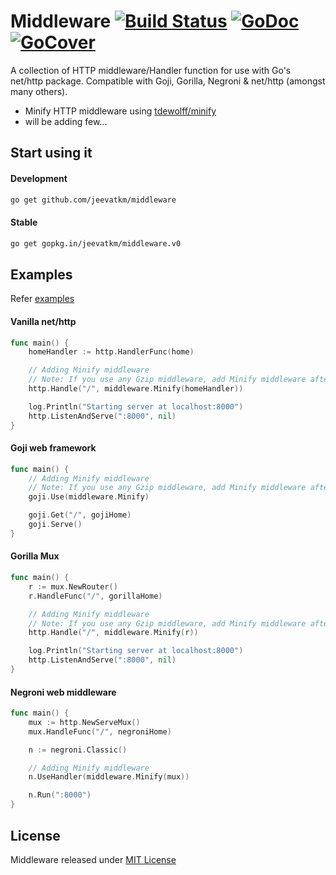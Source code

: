 # Middleware [![Build Status](https://travis-ci.org/jeevatkm/middleware.svg?branch=master)](https://travis-ci.org/jeevatkm/middleware) [![GoDoc](https://godoc.org/github.com/jeevatkm/middleware?status.svg)](https://godoc.org/github.com/jeevatkm/middleware) [![GoCover](http://gocover.io/_badge/github.com/jeevatkm/middleware)](http://gocover.io/github.com/jeevatkm/middleware)
A collection of HTTP middleware/Handler function for use with Go's net/http package. Compatible with Goji, Gorilla, Negroni & net/http (amongst many others).

* Minify HTTP middleware using [tdewolff/minify](https://github.com/tdewolff/minify)
* will be adding few...

## Start using it
#### Development
```sh
go get github.com/jeevatkm/middleware
```

#### Stable
```sh
go get gopkg.in/jeevatkm/middleware.v0
```

## Examples
Refer [examples](https://github.com/jeevatkm/middleware/tree/master/examples)

#### Vanilla net/http

```go
func main() {
	homeHandler := http.HandlerFunc(home)

	// Adding Minify middleware
	// Note: If you use any Gzip middleware, add Minify middleware after that
	http.Handle("/", middleware.Minify(homeHandler))

	log.Println("Starting server at localhost:8000")
	http.ListenAndServe(":8000", nil)
}
```

#### Goji web framework

```go
func main() {
	// Adding Minify middleware
	// Note: If you use any Gzip middleware, add Minify middleware after that
	goji.Use(middleware.Minify)

	goji.Get("/", gojiHome)
	goji.Serve()
}
```

#### Gorilla Mux

```go
func main() {
	r := mux.NewRouter()
	r.HandleFunc("/", gorillaHome)

	// Adding Minify middleware
	// Note: If you use any Gzip middleware, add Minify middleware after that
	http.Handle("/", middleware.Minify(r))

	log.Println("Starting server at localhost:8000")
	http.ListenAndServe(":8000", nil)
}
```

#### Negroni web middleware

```go
func main() {
	mux := http.NewServeMux()
	mux.HandleFunc("/", negroniHome)

	n := negroni.Classic()

	// Adding Minify middleware
	n.UseHandler(middleware.Minify(mux))

	n.Run(":8000")
}
```

## License
Middleware released under [MIT License](https://github.com/jeevatkm/middleware/blob/master/LICENSE)
